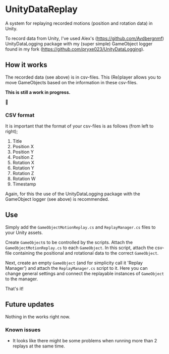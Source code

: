 # UnityDataReplay
A system for replaying recorded motions (position and rotation data) in Unity.

To record data from Unity, I've used Alex's (https://github.com/Avdbergnmf) UnityDataLogging package with my (super simple) GameObject logger found in my fork (https://github.com/pryxe023/UnityDataLogging).

## How it works
The recorded data (see above) is in csv-files. This (Re)player allows you to move GameObjects based on the information in these csv-files.

**This is still a work in progress.**

:construction:

### CSV format
It is important that the format of your csv-files is as follows (from left to right);

1. Title
1. Position X
1. Position Y
1. Position Z
1. Rotation X
1. Rotation Y
1. Rotation Z
1. Rotation W
1. Timestamp

Again, for this the use of the UnityDataLogging package with the GameObject logger (see above) is recommended.

## Use

Simply add the `GameObjectMotionReplay.cs` and `ReplayManager.cs` files to your Unity assets.

Create `GameObject`s to be controlled by the scripts. Attach the `GameObjectMotionReplay.cs` to each `GameObject`.
In this script, attach the csv-file containing the positional and rotational data to the correct `GameObject`.

Next, create an empty `GameObject` (and for simplicity call it 'Replay Manager') and attach the `ReplayManager.cs` script to it.
Here you can change general settings and connect the replayable instances of `GameObject` to the manager.

That's it!

## Future updates

Nothing in the works right now.

### Known issues

* It looks like there might be some problems when running more than 2 replays at the same time.